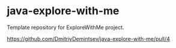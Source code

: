 # java-explore-with-me
Template repository for ExploreWithMe project.

https://github.com/DmitriyDemintsev/java-explore-with-me/pull/4